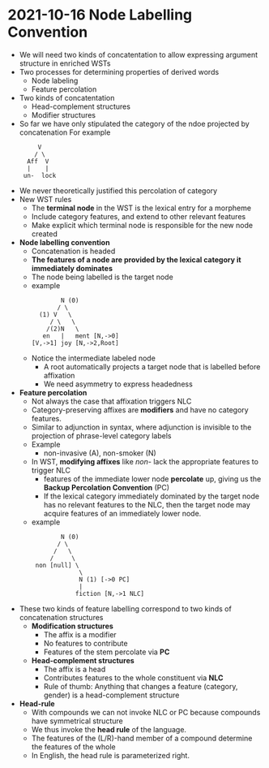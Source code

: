 # 2021-10-16 Node Labelling Convention

* We will need two kinds of concatentation to allow expressing argument structure in enriched WSTs
* Two processes for determining properties of derived words
  * Node labeling
  * Feature percolation
* Two kinds of concatentation
  * Head-complement structures
  * Modifier structures
* So far we have only stipulated the category of the ndoe projected by concatenation
  For example
  ```
       V 
      / \
    Aff  V
    |    |
   un-  lock
  ```
* We never theoretically justified this percolation of category
* New WST rules
  * The **terminal node** in the WST is the lexical entry for a morpheme
  * Include category features, and extend to other relevant features
  * Make explicit which terminal node is responsible for the new node created
* **Node labelling convention**
  * Concatenation is headed
  * **The features of a node are provided by the lexical category it immediately dominates**
  * The node being labelled is the target node
  * example
    ````
            N (0)
           / \
      (1) V   \
         / \   \
        /(2)N   \
       en   |   ment [N,->0] 
    [V,->1] joy [N,->2,Root] 
    ````
  * Notice the intermediate labeled node
    * A root automatically projects a target node that is labelled before affixation
    * We need asymmetry to express headedness
* **Feature percolation**
  * Not always the case that affixation triggers NLC
  * Category-preserving affixes are **modifiers** and have no category features.
  * Similar to adjunction in syntax, where adjunction is invisible to the projection of phrase-level category labels
  * Example
    * non-invasive (A), non-smoker (N)
  * In WST, **modifying affixes** like *non-* lack the appropriate features to trigger NLC
    * features of the immediate lower node **percolate** up, giving us the **Backup Percolation Convention** (PC)
    * If the lexical category immediately dominated by the target node has no relevant features to the NLC, then the target node may acquire features of an immediately lower node.
  * example
    ````
            N (0)
           / \
          /   \
         /     \
     non [null] \
                 \
                 N (1) [->0 PC]
                 |
                fiction [N,->1 NLC]
    ````
* These two kinds of feature labelling correspond to two kinds of concatenation structures
  * **Modification structures**
    * The affix is a modifier
    * No features to contribute
    * Features of the stem percolate via **PC**
  * **Head-complement structures**
    * The affix is a head
    * Contributes features to the whole constituent via **NLC**
    * Rule of thumb: Anything that changes a feature (category, gender) is a head-complement structure
* **Head-rule**
  * With compounds we can not invoke NLC or PC because compounds have symmetrical structure
  * We thus invoke the **head rule** of the language. 
  * The features of the (L/R)-hand member of a compound determine the features of the whole
  * In English, the head rule is parameterized right.
